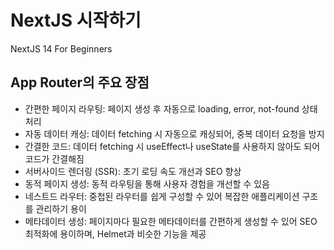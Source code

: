 # NextJS 시작하기

NextJS 14 For Beginners

## App Router의 주요 장점

- 간편한 페이지 라우팅: 페이지 생성 후 자동으로 loading, error, not-found 상태 처리
- 자동 데이터 캐싱: 데이터 fetching 시 자동으로 캐싱되어, 중복 데이터 요청을 방지
- 간결한 코드: 데이터 fetching 시 useEffect나 useState를 사용하지 않아도 되어 코드가 간결해짐
- 서버사이드 렌더링 (SSR): 초기 로딩 속도 개선과 SEO 향상
- 동적 페이지 생성: 동적 라우팅을 통해 사용자 경험을 개선할 수 있음
- 네스트드 라우터: 중첩된 라우터를 쉽게 구성할 수 있어 복잡한 애플리케이션 구조를 관리하기 용이
- 메타데이터 생성: 페이지마다 필요한 메타데이터를 간편하게 생성할 수 있어 SEO 최적화에 용이하며, Helmet과 비슷한 기능을 제공

